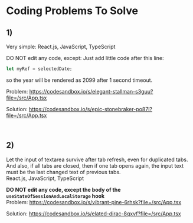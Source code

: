 # Coding Problems To Solve

## 1)<br />
Very simple:
React.js, JavaScript, TypeScript

DO NOT edit any code, except:
Just add little code after this line:
```typescript
let myRef = selectedDate;
```
so the year will be rendered as 2099
after 1 second timeout.

Problem:
https://codesandbox.io/s/elegant-stallman-s3guu?file=/src/App.tsx

Solution:
https://codesandbox.io/s/epic-stonebraker-po87l?file=/src/App.tsx

<br />

## 2)<br />
Let the input of textarea survive after tab refresh, even for duplicated tabs. And also, if all tabs are closed, then if one tab opens again, the input text must be the last changed text of previous tabs.<br />
React.js, JavaScript, TypeScript

**DO NOT edit any code, except the body of the `useStateOfSessionAndLocalStorage` hook**<br />
Problem:
https://codesandbox.io/s/vibrant-pine-6rhsk?file=/src/App.tsx

Solution:
https://codesandbox.io/s/elated-dirac-8qxvf?file=/src/App.tsx


<br />
<br />
